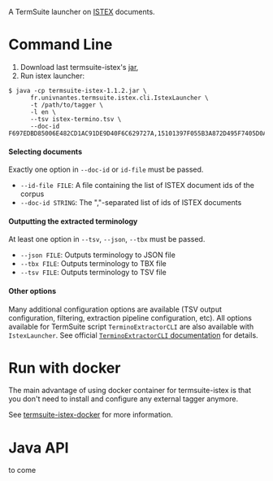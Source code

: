 A TermSuite launcher on [ISTEX](http://www.istex.fr/) documents.

# Command Line

 1. Download last termsuite-istex's [jar](https://search.maven.org/remotecontent?filepath=fr/univ-nantes/termsuite/termsuite-istex/1.1.2/termsuite-istex-1.1.2.jar),
 2. Run istex launcher:

```
$ java -cp termsuite-istex-1.1.2.jar \
      fr.univnantes.termsuite.istex.cli.IstexLauncher \
      -t /path/to/tagger \
      -l en \
      --tsv istex-termino.tsv \
      --doc-id F697EDBD85006E482CD1AC91DE9D40F6C629727A,15101397F055B3A872D495F7405D0A3F3E195E0F
```


#### Selecting documents

Exactly one option in `--doc-id` or `id-file` must be passed.

 - `--id-file FILE`: A file containing the list of ISTEX document ids of the corpus
 - `--doc-id STRING`: The ","-separated list of ids of ISTEX documents

#### Outputting the extracted terminology

At least one option in `--tsv`, `--json`, `--tbx` must be passed.

 - `--json FILE`: Outputs terminology to JSON file
 - `--tbx FILE`: Outputs terminology to TBX file
 - `--tsv FILE`: Outputs terminology to TSV file

#### Other options

Many additional configuration options are available (TSV output configuration, filtering, extraction pipeline configuration, etc). All options available for TermSuite script `TerminoExtractorCLI` are also available with `IstexLauncher`. See official [`TerminoExtractorCLI` documentation](https://termsuite.github.io/documentation/command-line-api/) for details.

# Run with docker

The main advantage of using docker container for termsuite-istex is that you don't
need to install and configure any external tagger anymore.

See [termsuite-istex-docker](https://github.com/termsuite/termsuite-istex-docker) for more information.

# Java API

to come
